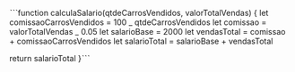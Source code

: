 ˋˋˋfunction calculaSalario(qtdeCarrosVendidos, valorTotalVendas) {
let comissaoCarrosVendidos = 100 _ qtdeCarrosVendidos
let comissao = valorTotalVendas _ 0.05
let salarioBase = 2000
let vendasTotal = comissao + comissaoCarrosVendidos
let salarioTotal = salarioBase + vendasTotal

return salarioTotal
}ˋˋˋ
